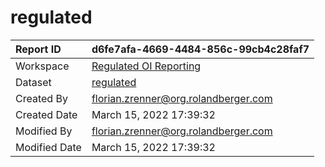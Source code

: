 



# regulated

|Report ID|d6fe7afa-4669-4484-856c-99cb4c28faf7|
| :--- | :--- |
|Workspace|[Regulated OI Reporting](../Workspaces/Regulated-OI-Reporting.md)|
|Dataset|[regulated](../Datasets/regulated.md)|
|Created By|florian.zrenner@org.rolandberger.com|
|Created Date|March 15, 2022 17:39:32|
|Modified By|florian.zrenner@org.rolandberger.com|
|Modified Date|March 15, 2022 17:39:32|
